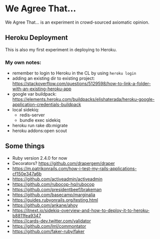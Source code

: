 # We Agree That…

We Agree That… is an experiment in crowd-sourced axiomatic opinion.

## Heroku Deployment

This is also my first experiment in deploying to Heroku.

### My own notes:

* remember to login to Heroku in the CL by using `heroku login`
* adding an existing dir to existing project: https://stackoverflow.com/questions/5129598/how-to-link-a-folder-with-an-existing-heroku-app
* google var buildpack: https://elements.heroku.com/buildpacks/elishaterada/heroku-google-application-credentials-buildpack
* local sidekiq:
    * redis-server
    * bundle exec sidekiq
* heroku run rake db:migrate
* heroku addons:open scout


## Some things

* Ruby version 2.4.0 for now
* Decorators? https://github.com/drapergem/draper
* https://m.patrikonrails.com/how-i-test-my-rails-applications-cf150e347a6b
* https://github.com/activeadmin/activeadmin
* https://github.com/rubocop-hq/rubocop
* https://github.com/presidentbeef/brakeman
* https://github.com/basecamp/marginalia
* https://guides.rubyonrails.org/testing.html
* https://github.com/ankane/ahoy
* https://itnext.io/sidekiq-overview-and-how-to-deploy-it-to-heroku-b8811fea9347
* https://cards-dev.twitter.com/validator
* https://github.com/lml/commontator
* https://github.com/faker-ruby/faker
